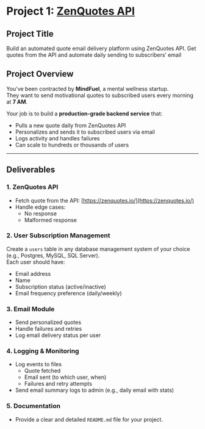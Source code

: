 # Project 1: [ZenQuotes API](https://zenquotes.io/)

## Project Title
Build an automated quote email delivery platform using ZenQuotes API. Get quotes from the API and automate daily sending to subscribers’ email

## Project Overview
You’ve been contracted by **MindFuel**, a mental wellness startup.  
They want to send motivational quotes to subscribed users every morning at **7 AM**.

Your job is to build a **production-grade backend service** that:
- Pulls a new quote daily from ZenQuotes API  
- Personalizes and sends it to subscribed users via email  
- Logs activity and handles failures  
- Can scale to hundreds or thousands of users

---

## Deliverables

### 1. ZenQuotes API
- Fetch quote from the API: [https://zenquotes.io/](https://zenquotes.io/)
- Handle edge cases:
  - No response
  - Malformed response

### 2. User Subscription Management
Create a `users` table in any database management system of your choice (e.g., Postgres, MySQL, SQL Server).  
Each user should have:
- Email address  
- Name  
- Subscription status (active/inactive)  
- Email frequency preference (daily/weekly)

### 3. Email Module
- Send personalized quotes
- Handle failures and retries
- Log email delivery status per user

### 4. Logging & Monitoring
- Log events to files
  - Quote fetched
  - Email sent (to which user, when)
  - Failures and retry attempts
- Send email summary logs to admin (e.g., daily email with stats)

### 5. Documentation
- Provide a clear and detailed `README.md` file for your project.
